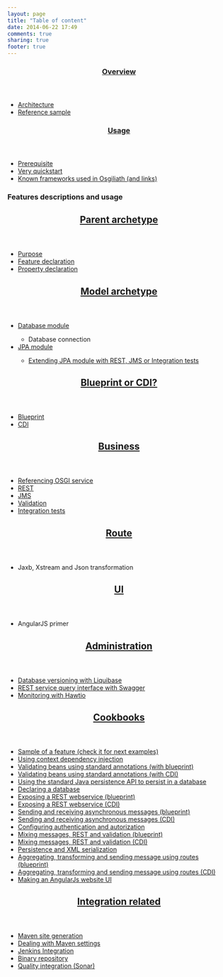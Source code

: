 ```yaml
---
layout: page
title: "Table of content"
date: 2014-06-22 17:49
comments: true
sharing: true
footer: true
---
```

<article>
<article>
<header>
<H1>
	<a href="overview.html" title="Overview" target="_blank">Overview</a>
</H1>
</header>
<ul>
	<li><a href="overview.html#architecture" title="Architecture" target="_blank">Architecture</a></li>
	<li><a href="overview.html#reference_sample" title="Reference sample" target="_blank">Reference sample</a></li>
</ul>
</article>
<article>
<header>
<H1>
	<a href="gettingstarted.html" target="_blank">Usage</a>
</H1>
</header>
<ul>
	<li><a href="gettingstarted.html#prerequisite" target="_blank">Prerequisite</a></li>
	<li><a href="gettingstarted.html#very_quickstart" target="_blank">Very quickstart</a></li>
	<li><a href="gettingstarted.html#frameworks_list" target="_blank">Known frameworks used in Osgiliath (and links)</a></li>
</ul>
</article>
<section>
<H1>Features descriptions and usage</H1>
<article>
<header>
<H2>
	<a href="archetype-parent.html" target="_blank">Parent archetype</a>
</H2>
</header>
<ul>
	<li><a href="archetype-parent.html#goal" target="_blank">Purpose</a></li>
	<li><a href="archetype-parent.html#features" target="_blank">Feature declaration</a></li>
	<li><a href="archetype-parent.html#properties" target="_blank">Property declaration</a></li>
</ul>
</article>
<article>
<header>
<H2>
	<a href="archetype-model.html" target="_blank">Model archetype</a>
</H2>
</header>
<ul>
	<li><a href="archetype-model.html#database" target="_blank">Database module</a></li>
	<ul>
		<li>Database connection</li>
	</ul>
	<li><a href="archetype-model.html#jpa" target="_blank">JPA module</a></li>
	<ul>
		<li><a href="archetype-model.html#tweak" target="_blank">Extending JPA module with REST, JMS or Integration tests</a></li>
	</ul>
</ul>
</article>
<article>
<header>
<H2>
	<a href="business-bp-or-cdi.html" target="_blank">Blueprint or CDI?</a>
</H2>
</header>
<ul>
	<li><a href="business-bp-or-cdi.html#blueprint" target="_blank">Blueprint</a></li>
	<li><a href="business-bp-or-cdi.html#cdi" target="_blank">CDI</a></li>
</ul>
</article>
<article>
<header>
<H2>
	<a href="business-archetype.html" target="_blank">Business</a>
</H2>
</header>
<ul>
	<li><a href="business-archetype.html#reference-osgi" target="_blank">Referencing OSGI service</a></li>
	<li><a href="business-archetype.html#rest" target="_blank">REST</a></li>
	<li><a href="business-archetype.html#jms" target="_blank">JMS</a></li>
	<li><a href="business-archetype.html#validation" target="_blank">Validation</a></li>
	<li><a href="business-archetype.html#itests" target="_blank">Integration tests</a></li>
</ul>
</article>
<article>
<header>
<H2>
	<a href="route-archetype.html">Route</a>
</H2>
</header>
<ul>
	<li>Jaxb, Xstream and Json transformation</li>
</ul>
</article>
<article>
<header>
<H2>
	<a href="ui-archetype.html">UI</a>
</H2>
</header>
<ul>
	<li>AngularJS primer</li>
</ul>
</article>
<article>
<header>
<H2>
	<a href="administration.html">Administration</a>
</H2>
</header>
<ul>
	<li><a href="administration.html#liquibase" target="_blank">Database versioning with Liquibase</a></li>
	<li><a href="administration.html#swagger" target="_blank">REST service query interface with Swagger</a></li>
	<li><a href="administration.html#hawtio" target="_blank">Monitoring with Hawtio</a></li>
</ul>
</article>
</section>
<article>
<header>
<H2>
	<a href="cookbooks.html">Cookbooks</a>
</H2>
</header>
<ul>
    <li><a href="http://osgiliathenterprise.github.io/net.osgiliath.parent/net.osgiliath.poms/net.osgiliath.pom.repositories/net.osgiliath.pom.reporting/net.osgiliath.pom.plugins/net.osgiliath.pom.dependency-management/net.osgiliath.features.karaf-features/net.osgiliath.features.karaf-features.itests/net.osgiliath.features.karaf-features.itests.feature/readme.html" target="_blank">Sample of a feature (check it for next examples)</a></li>
	<li><a href="http://osgiliathenterprise.github.io/net.osgiliath.parent/net.osgiliath.poms/net.osgiliath.pom.repositories/net.osgiliath.pom.reporting/net.osgiliath.pom.plugins/net.osgiliath.pom.dependency-management/net.osgiliath.features.karaf-features/net.osgiliath.features.karaf-features.itests/net.osgiliath.features.karaf-features.itests.cdi/readme.html" target="_blank">Using context dependency injection</a></li>
	<li><a href="http://osgiliathenterprise.github.io/net.osgiliath.parent/net.osgiliath.poms/net.osgiliath.pom.repositories/net.osgiliath.pom.reporting/net.osgiliath.pom.plugins/net.osgiliath.pom.dependency-management/net.osgiliath.features.karaf-features/net.osgiliath.features.karaf-features.itests/net.osgiliath.features.karaf-features.itests.validation/readme.html" target="_blank">Validating beans using standard annotations (with blueprint)</a></li>
	<li><a href="http://osgiliathenterprise.github.io/net.osgiliath.parent/net.osgiliath.poms/net.osgiliath.pom.repositories/net.osgiliath.pom.reporting/net.osgiliath.pom.plugins/net.osgiliath.pom.dependency-management/net.osgiliath.features.karaf-features/net.osgiliath.features.karaf-features.itests/net.osgiliath.features.karaf-features.itests.validation.cdi/readme.html" target="_blank">Validating beans using standard annotations (with CDI)</a></li>
	<li><a href="http://osgiliathenterprise.github.io/net.osgiliath.parent/net.osgiliath.poms/net.osgiliath.pom.repositories/net.osgiliath.pom.reporting/net.osgiliath.pom.plugins/net.osgiliath.pom.dependency-management/net.osgiliath.features.karaf-features/net.osgiliath.features.karaf-features.itests/net.osgiliath.features.karaf-features.itests.jpa/readme.html" target="_blank">Using the standard Java persistence API to persist in a database</a></li>
	<li><a href="http://osgiliathenterprise.github.io/net.osgiliath.parent/net.osgiliath.poms/net.osgiliath.pom.repositories/net.osgiliath.pom.reporting/net.osgiliath.pom.plugins/net.osgiliath.pom.dependency-management/net.osgiliath.features.karaf-features/net.osgiliath.features.karaf-features.itests/net.osgiliath.features.karaf-features.itests.database/readme.html" target="_blank">Declaring a database</a></li>
	<li><a href="http://osgiliathenterprise.github.io/net.osgiliath.parent/net.osgiliath.poms/net.osgiliath.pom.repositories/net.osgiliath.pom.reporting/net.osgiliath.pom.plugins/net.osgiliath.pom.dependency-management/net.osgiliath.features.karaf-features/net.osgiliath.features.karaf-features.itests/net.osgiliath.features.karaf-features.itests.jaxrs/readme.html" target="_blank">Exposing a REST webservice (blueprint)</a></li>
	<li><a href="http://osgiliathenterprise.github.io/net.osgiliath.parent/net.osgiliath.poms/net.osgiliath.pom.repositories/net.osgiliath.pom.reporting/net.osgiliath.pom.plugins/net.osgiliath.pom.dependency-management/net.osgiliath.features.karaf-features/net.osgiliath.features.karaf-features.itests/net.osgiliath.features.karaf-features.itests.jaxrs.cdi/readme.html" target="_blank">Exposing a REST webservice (CDI)</a></li>
	<li><a href="http://osgiliathenterprise.github.io/net.osgiliath.parent/net.osgiliath.poms/net.osgiliath.pom.repositories/net.osgiliath.pom.reporting/net.osgiliath.pom.plugins/net.osgiliath.pom.dependency-management/net.osgiliath.features.karaf-features/net.osgiliath.features.karaf-features.itests/net.osgiliath.features.karaf-features.itests.jaxrs.messaging/readme.html" target="_blank">Sending and receiving asynchronous messages (blueprint)</a></li>
	<li><a href="http://osgiliathenterprise.github.io/net.osgiliath.parent/net.osgiliath.poms/net.osgiliath.pom.repositories/net.osgiliath.pom.reporting/net.osgiliath.pom.plugins/net.osgiliath.pom.dependency-management/net.osgiliath.features.karaf-features/net.osgiliath.features.karaf-features.itests/net.osgiliath.features.karaf-features.itests.jaxrs.messaging.cdi/readme.html" target="_blank">Sending and receiving asynchronous messages (CDI)</a></li>
	<li><a href="http://osgiliathenterprise.github.io/net.osgiliath.parent/net.osgiliath.poms/net.osgiliath.pom.repositories/net.osgiliath.pom.reporting/net.osgiliath.pom.plugins/net.osgiliath.pom.dependency-management/net.osgiliath.features.karaf-features/net.osgiliath.features.karaf-features.itests/net.osgiliath.features.karaf-features.itests.jaxrs.messaging.security/readme.html" target="_blank">Configuring authentication and autorization</a></li>
	<li><a href="http://osgiliathenterprise.github.io/net.osgiliath.parent/net.osgiliath.poms/net.osgiliath.pom.repositories/net.osgiliath.pom.reporting/net.osgiliath.pom.plugins/net.osgiliath.pom.dependency-management/net.osgiliath.samples/net.osgiliath.hello/net.osgiliath.hello.business/net.osgiliath.hello.business.impl.blueprint/readme.html" target="_blank">Mixing messages, REST and validation (blueprint)</a></li>
	<li><a href="http://osgiliathenterprise.github.io/net.osgiliath.parent/net.osgiliath.poms/net.osgiliath.pom.repositories/net.osgiliath.pom.reporting/net.osgiliath.pom.plugins/net.osgiliath.pom.dependency-management/net.osgiliath.samples/net.osgiliath.hello/net.osgiliath.hello.business/net.osgiliath.hello.business.impl.cdi/readme.html" target="_blank">Mixing messages, REST and validation (CDI)</a></li>
	<li><a href="http://osgiliathenterprise.github.io/net.osgiliath.parent/net.osgiliath.poms/net.osgiliath.pom.repositories/net.osgiliath.pom.reporting/net.osgiliath.pom.plugins/net.osgiliath.pom.dependency-management/net.osgiliath.samples/net.osgiliath.hello/net.osgiliath.hello.model/net.osgiliath.hello.model.jpa/readme.html" target="_blank">Persistence and XML serialization</a></li>
	<li><a href="http://osgiliathenterprise.github.io/net.osgiliath.parent/net.osgiliath.poms/net.osgiliath.pom.repositories/net.osgiliath.pom.reporting/net.osgiliath.pom.plugins/net.osgiliath.pom.dependency-management/net.osgiliath.samples/net.osgiliath.hello/net.osgiliath.hello.routes/net.osgiliath.hello.routes.blueprint/readme.html" target="_blank">Aggregating, transforming and sending message using routes (blueprint)</a></li>
	<li><a href="http://osgiliathenterprise.github.io/net.osgiliath.parent/net.osgiliath.poms/net.osgiliath.pom.repositories/net.osgiliath.pom.reporting/net.osgiliath.pom.plugins/net.osgiliath.pom.dependency-management/net.osgiliath.samples/net.osgiliath.hello/net.osgiliath.hello.routes/net.osgiliath.hello.routes.cdi/readme.html" target="_blank">Aggregating, transforming and sending message using routes (CDI)</a></li>
	<li><a href="http://osgiliathenterprise.github.io/net.osgiliath.parent/net.osgiliath.poms/net.osgiliath.pom.repositories/net.osgiliath.pom.reporting/net.osgiliath.pom.plugins/net.osgiliath.pom.dependency-management/net.osgiliath.samples/net.osgiliath.hello/net.osgiliath.hello.ui/readme.html" target="_blank">Making an AngularJs website UI</a></li>
</ul>
</article>
<article>
	<header>
		<H2>
			<a href="continuous-integration/index.html">Integration related</a>
		</H2>
	</header>
	<ul>
		<li><a href="continuous-integration/site.html">Maven site generation</a></li>
    	<li><a href="continuous-integration/settings.html">Dealing with Maven settings</a></li>
    	<li><a href="continuous-integration/jenkins-setup.html">Jenkins Integration</a></li>
    	<li><a href="continuous-integration/nexus.html">Binary repository</a></li>
    	<li><a href="continuous-integration/sonar.html">Quality integration (Sonar)</a></li>
    </ul>
</article>
</article>